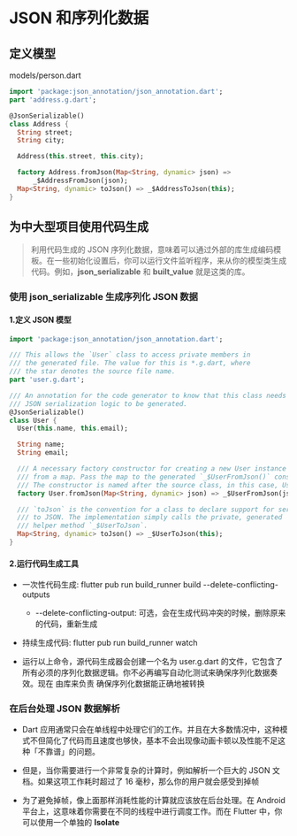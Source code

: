 # JSON 和序列化数据

## 定义模型

models/person.dart

```Dart
import 'package:json_annotation/json_annotation.dart';
part 'address.g.dart';

@JsonSerializable()
class Address {
  String street;
  String city;

  Address(this.street, this.city);

  factory Address.fromJson(Map<String, dynamic> json) =>
      _$AddressFromJson(json);
  Map<String, dynamic> toJson() => _$AddressToJson(this);
}

```

## 为中大型项目使用代码生成

> 利用代码生成的 JSON 序列化数据，意味着可以通过外部的库生成编码模板。在一些初始化设置后，你可以运行文件监听程序，来从你的模型类生成代码。例如，**json_serializable** 和 **built_value** 就是这类的库。

### 使用 json_serializable 生成序列化 JSON 数据

#### 1.定义 JSON 模型

```Dart
import 'package:json_annotation/json_annotation.dart';

/// This allows the `User` class to access private members in
/// the generated file. The value for this is *.g.dart, where
/// the star denotes the source file name.
part 'user.g.dart';

/// An annotation for the code generator to know that this class needs the
/// JSON serialization logic to be generated.
@JsonSerializable()
class User {
  User(this.name, this.email);

  String name;
  String email;

  /// A necessary factory constructor for creating a new User instance
  /// from a map. Pass the map to the generated `_$UserFromJson()` constructor.
  /// The constructor is named after the source class, in this case, User.
  factory User.fromJson(Map<String, dynamic> json) => _$UserFromJson(json);

  /// `toJson` is the convention for a class to declare support for serialization
  /// to JSON. The implementation simply calls the private, generated
  /// helper method `_$UserToJson`.
  Map<String, dynamic> toJson() => _$UserToJson(this);
}
```

#### 2.运行代码生成工具

-   一次性代码生成: flutter pub run build_runner build --delete-conflicting-outputs

    -   --delete-conflicting-output: 可选，会在生成代码冲突的时候，删除原来的代码，重新生成

-   持续生成代码: flutter pub run build_runner watch

-   运行以上命令，源代码生成器会创建一个名为 user.g.dart 的文件，它包含了所有必须的序列化数据逻辑。你不必再编写自动化测试来确保序列化数据奏效。现在 由库来负责 确保序列化数据能正确地被转换

### 在后台处理 JSON 数据解析

-   Dart 应用通常只会在单线程中处理它们的工作。并且在大多数情况中，这种模式不但简化了代码而且速度也够快，基本不会出现像动画卡顿以及性能不足这种「不靠谱」的问题。

-   但是，当你需要进行一个非常复杂的计算时，例如解析一个巨大的 JSON 文档。如果这项工作耗时超过了 16 毫秒，那么你的用户就会感受到掉帧

-   为了避免掉帧，像上面那样消耗性能的计算就应该放在后台处理。在 Android 平台上，这意味着你需要在不同的线程中进行调度工作。而在 Flutter 中，你可以使用一个单独的 **Isolate**
